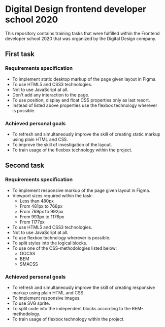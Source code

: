 # Digital Design frontend developer school 2020
This repository contains training tasks that were fulfilled within the Frontend developer school 2020 that was organized by the Digital Design company.

## First task

### Requirements specification
- To implement static desktop markup of the page given layout in Figma.
- To use HTML5 and CSS3 technologies.
- Not to use JavaScript at all.
- Don't add any interaction to the page.
- To use position, display and float CSS properties only as last resort.
- Instead of listed above properties use the flexbox technology wherever is possible.

### Achieved personal goals
- To refresh and simultaneously improve the skill of creating static markup using plain HTML and CSS.
- To improve the skill of investigation of the layout.
- To train usage of the flexbox technology within the project.

## Second task

### Requirements specification
- To implement responsive markup of the page given layout in Figma.
- Viewport sizes required within the task:
	* Less than 480px
	* From 481px to 768px
	* From 769px to 992px
	* From 993px to 1176px
	* From 1177px
- To use HTML5 and CSS3 technologies.
- Not to use JavaScript at all.
- To use flexbox technology wherever is possible.
- To split styles into the logical blocks.
- To use one of the CSS-methodologies listed below:
	* OOCSS
	* BEM
	* SMACSS

### Achieved personal goals
- To refresh and simultaneously improve the skill of creating responsive markup using plain HTML and CSS.
- To implement responsive images.
- To use SVG sprite.
- To split code into the independent blocks according to the BEM-methodology.
- To train usage of flexbox technology within the project.
